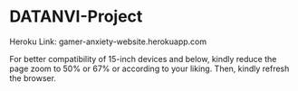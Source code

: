 # DATANVI-Project

Heroku Link: gamer-anxiety-website.herokuapp.com

For better compatibility of 15-inch devices and below, kindly reduce the page zoom to 50% or 67% or according to your liking. Then, kindly refresh the browser.
